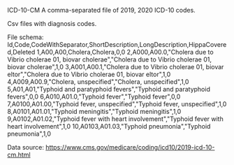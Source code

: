 ICD-10-CM
A comma-separated file of 2019, 2020 ICD-10 codes.

Csv files with diagnosis codes.

File schema: Id,Code,CodeWithSeparator,ShortDescription,LongDescription,HippaCovered,Deleted 1,A00,A00,Cholera,Cholera,0,0
2,A000,A00.0,"Cholera due to Vibrio cholerae 01, biovar cholerae","Cholera due to Vibrio cholerae 01, biovar cholerae",1,0
3,A001,A00.1,"Cholera due to Vibrio cholerae 01, biovar eltor","Cholera due to Vibrio cholerae 01, biovar eltor",1,0
4,A009,A00.9,"Cholera, unspecified","Cholera, unspecified",1,0
5,A01,A01,"Typhoid and paratyphoid fevers","Typhoid and paratyphoid fevers",0,0
6,A010,A01.0,"Typhoid fever","Typhoid fever",0,0
7,A0100,A01.00,"Typhoid fever, unspecified","Typhoid fever, unspecified",1,0
8,A0101,A01.01,"Typhoid meningitis","Typhoid meningitis",1,0
9,A0102,A01.02,"Typhoid fever with heart involvement","Typhoid fever with heart involvement",1,0
10,A0103,A01.03,"Typhoid pneumonia","Typhoid pneumonia",1,0

Data source: https://www.cms.gov/medicare/coding/icd10/2019-icd-10-cm.html
